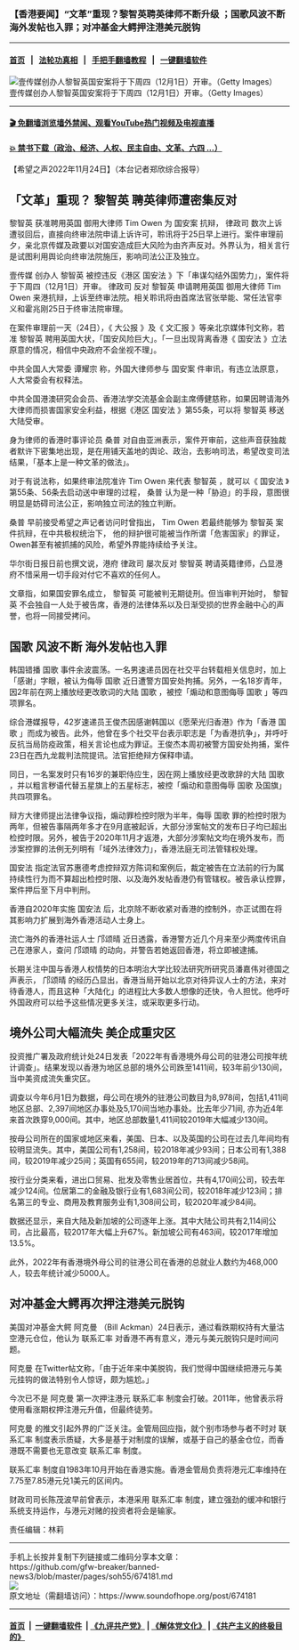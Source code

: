 ### 【香港要闻】“文革”重现？黎智英聘英律师不断升级 ；国歌风波不断 海外发帖也入罪；对冲基金大鳄押注港美元脱钩
------------------------

#### [首页](https://github.com/gfw-breaker/banned-news3/blob/master/README.md) &nbsp;&nbsp;|&nbsp;&nbsp; [法轮功真相](https://github.com/begood0513/basic/blob/master/README.md)  &nbsp;&nbsp;|&nbsp;&nbsp; [手把手翻墙教程](https://github.com/gfw-breaker/guides/wiki)  &nbsp;&nbsp;|&nbsp;&nbsp; [一键翻墙软件](https://github.com/gfw-breaker/nogfw/blob/master/README.md)  



<div><img alt="壹传媒创办人黎智英国安案将于下周四（12月1日）开审。（Getty Images）" src="https://img.soundofhope.org/2022-11/gettyimages-1230074040-1669318069795.jpg"/>
<br/><figcaption class="caption">
 壹传媒创办人黎智英国安案将于下周四（12月1日）开审。（Getty Images）
</figcaption></div><hr/>

#### [ 🎬  免翻墙浏览墙外禁闻、观看YouTube热门视频及电视直播](https://github.com/gfw-breaker/HelloWorld)

#### [ 💥  禁书下载（政治、经济、人权、民主自由、文革、六四 ...）](https://github.com/gfw-breaker/books/blob/master/README.md)

<div><div class="Content__Wrapper sc-1bvya0-0 elmmKw article_body" itemprop="articleBody">
 <div id="post_place_1">
 </div>
 <p class="meta-top">
  <span class="meta">
   【希望之声2022年11月24日】（本台记者郑欣综合报导）
  </span>
 </p>
 <h2>
  <strong>
   「文革」重现？
   <ok href="/term/144108">
    黎智英
   </ok>
   聘英律师遭密集反对
  </strong>
 </h2>
 <p>
  <ok href="/term/144108">
   黎智英
  </ok>
  获准聘用英国
  <ok href="/term/797112">
   御用大律师
  </ok>
  <ok href="/term/797115">
   Tim Owen
  </ok>
  为
  <ok href="/term/807387">
   国安案
  </ok>
  抗辩，
  <ok href="/term/122576">
   律政司
  </ok>
  数次上诉遭驳回后，直接向终审法院申请上诉许可，聆讯将于25日早上进行。案件审理前夕，亲北京传媒及政要以对国安造成巨大风险为由齐声反对。外界认为，相关言行是试图利用舆论向终审法院施压，影响司法公正及独立。
 </p>
 <p>
  <ok href="/term/106190">
   壹传媒
  </ok>
  创办人
  <ok href="/term/144108">
   黎智英
  </ok>
  被控违反《港区
  <ok href="/term/99050">
   国安法
  </ok>
  》下「串谋勾结外国势力」，案件将于下周四（12月1日）开审。
  <ok href="/term/122576">
   律政司
  </ok>
  反对
  <ok href="/term/144108">
   黎智英
  </ok>
  申请聘用英国
  <ok href="/term/797112">
   御用大律师
  </ok>
  <ok href="/term/797115">
   Tim Owen
  </ok>
  来港抗辩，上诉至终审法院。相关聆讯将由首席法官张举能、常任法官李义和霍兆刚25日于终审法院审理。
 </p>
 <p>
  在案件审理前一天（24日），《
  <ok href="/term/47670">
   大公报
  </ok>
  》及《
  <ok href="/term/86081">
   文汇报
  </ok>
  》等亲北京媒体刊文称，若准
  <ok href="/term/144108">
   黎智英
  </ok>
  聘用英国大状，「国安风险巨大」。「一旦出现背离香港《
  <ok href="/term/99050">
   国安法
  </ok>
  》立法原意的情况，相信中央政府不会坐视不理」。
 </p>
 <p>
  中共全国人大常委
  <ok href="/term/89234">
   谭耀宗
  </ok>
  称，外国大律师参与
  <ok href="/term/807387">
   国安案
  </ok>
  件审讯，有违立法原意，人大常委会有权释法。
 </p>
 <p>
  中共全国港澳研究会会员、香港法学交流基金会副主席傅健慈称，如果因聘请海外大律师而损害国家安全利益，根据《港区
  <ok href="/term/99050">
   国安法
  </ok>
  》第55条，可以将
  <ok href="/term/144108">
   黎智英
  </ok>
  移送大陆受审。
 </p>
 <p>
  身为律师的香港时事评论员
  <ok href="/term/54977">
   桑普
  </ok>
  对自由亚洲表示，案件开审前，这些声音获独裁者默许下密集地出现，是在用铺天盖地的舆论、政治，去影响司法，希望改变司法结果，「基本上是一种文革的做法」。
 </p>
 <p>
  对于有说法称，如果终审法院准许
  <ok href="/term/797115">
   Tim Owen
  </ok>
  来代表
  <ok href="/term/144108">
   黎智英
  </ok>
  ，就可以《
  <ok href="/term/99050">
   国安法
  </ok>
  》第55条、56条去启动送中审理的过程，
  <ok href="/term/54977">
   桑普
  </ok>
  认为是一种「胁迫」的手段，意图很明显是妨碍司法公正，影响独立司法的独立判断。
 </p>
 <p>
  <ok href="/term/54977">
   桑普
  </ok>
  早前接受希望之声记者访问时曾指出，
  <ok href="/term/797115">
   Tim Owen
  </ok>
  若最终能够为
  <ok href="/term/144108">
   黎智英
  </ok>
  案件抗辩，在中共极权统治下， 他的辩护很可能被当作所谓「危害国家」的罪证，Owen甚至有被抓捕的风险，希望外界能持续给予关注。
 </p>
 <p>
  华尔街日报日前也撰文说，港府
  <ok href="/term/122576">
   律政司
  </ok>
  屡次反对
  <ok href="/term/144108">
   黎智英
  </ok>
  聘请英籍律师，凸显港府不惜采用一切手段对付它不喜欢的任何人。
 </p>
 <p>
  文章指，如果国安罪名成立，
  <ok href="/term/144108">
   黎智英
  </ok>
  可能被判无期徒刑。但当审判开始时，
  <ok href="/term/144108">
   黎智英
  </ok>
  不会独自一人处于被告席，香港的法律体系以及日渐受损的世界金融中心的声誉，也将一同接受拷问。
 </p>
 <h2>
  <strong>
   <ok href="/term/84126">
    国歌
   </ok>
   风波不断 海外发帖也入罪
  </strong>
 </h2>
 <p>
  韩国错播
  <ok href="/term/84126">
   国歌
  </ok>
  事件余波震荡。一名男速递员因在社交平台转载相关信息时，加上「感谢」字眼，被认为侮辱
  <ok href="/term/84126">
   国歌
  </ok>
  近日遭警方国安处拘捕。另外，一名18岁青年，因2年前在网上播放经更改歌词的大陆
  <ok href="/term/84126">
   国歌
  </ok>
  ，被控「煽动和意图侮辱
  <ok href="/term/84126">
   国歌
  </ok>
  」等四项罪名。
 </p>
 <p>
  综合港媒报导，42岁速递员王俊杰因感谢韩国以《愿荣光归香港》作为「香港
  <ok href="/term/84126">
   国歌
  </ok>
  」而成为被告。此外，他曾在多个社交平台表示职志是「为香港抗争」，并呼吁反抗当局防疫政策，相关言论也成为罪证。王俊杰本周初被警方国安处拘捕，案件23日在西九龙裁判法院提讯。法官拒绝辩方保释申请。
 </p>
 <p>
  同日，一名案发时只有16岁的兼职侍应生，因在网上播放经更改歌辞的大陆
  <ok href="/term/84126">
   国歌
  </ok>
  ，并以粗言秽语代替五星旗上的五星标志，被控「煽动和意图侮辱
  <ok href="/term/84126">
   国歌
  </ok>
  及国旗」共四项罪名。
 </p>
 <p>
  辩方大律师提出法律争议指，煽动罪检控时限为半年，侮辱
  <ok href="/term/84126">
   国歌
  </ok>
  罪的检控时限为两年，但被告事隔两年多才在9月底被起诉，大部分涉案帖文的发布日子均已超出检控时限。另外，被告于2020年11月才返港，大部分涉案帖文均在境外发布，而涉案控罪的法例无列明有「域外法律效力」，香港法庭无司法管辖权处理。
 </p>
 <p>
  <ok href="/term/99050">
   国安法
  </ok>
  指定法官苏惠德考虑控辩双方陈词和案例后，裁定被告在立法前的行为属持续性行为而不算超出检控时限、以及海外发帖香港仍有管辖权。被告承认控罪，案件押后至下月中判刑。
 </p>
 <p>
  香港自2020年实施
  <ok href="/term/99050">
   国安法
  </ok>
  后，北京除不断收紧对香港的控制外，亦正试图在将其影响力扩展到海外香港活动人士身上。
 </p>
 <p>
  流亡海外的香港社运人士
  <ok href="/term/419992">
   邝颂晴
  </ok>
  近日透露，香港警方近几个月来至少两度传讯自己在港家人，查问
  <ok href="/term/419992">
   邝颂晴
  </ok>
  的动向，并警告若她返回香港，将立即被逮捕。
 </p>
 <p>
  长期关注中国与香港人权情势的日本明治大学比较法研究所研究员潘嘉伟对德国之声表示，
  <ok href="/term/419992">
   邝颂晴
  </ok>
  的经历凸显出，香港当局开始以北京对待异议人士的方法，来对待香港人，而且这种「大陆化」的进程比大多数人想像的还快，令人担忧。他呼吁外国政府可以给予这些情况更多关注，或采取更多行动。
 </p>
 <h2>
  <strong>
   境外公司大幅流失 美企成重灾区
  </strong>
 </h2>
 <p>
  投资推广署及政府统计处24日发表「2022年有香港境外母公司的驻港公司按年统计调查」。结果发现以香港为地区总部的境外公司跌至1411间，较3年前少130间，当中美资成流失重灾区。
 </p>
 <p>
  调查以今年6月1日为数据，母公司在境外的驻港公司数目为8,978间，包括1,411间地区总部、2,397间地区办事处及5,170间当地办事处。比去年少71间, 亦为近4年来首次跌穿9,000间。其中，地区总部数量1,411间较2019年大幅减少130间。
 </p>
 <p>
  按母公司所在的国家或地区来看，美国、日本、以及英国的公司在过去几年间均有较明显流失。其中，美国公司有1,258间，较2018年减少93间；日本公司有1,388间，较2019年减少25间；英国有655间，较2019年的713间减少58间。
 </p>
 <p>
  按行业分类来看，进出口贸易、批发及零售业居首位，共有4,170间公司，较去年减少124间。位居第二的金融及银行业有1,683间公司，较2018年减少123间；排名第三的专业、商用及教育服务业有1,308间公司，较2020年减少84间。
 </p>
 <p>
  数据还显示，来自大陆及新加坡的公司逐年上涨。其中大陆公司共有2,114间公司，占比最高，较2017年大幅上升67%。新加坡公司有463间，较2017年增加13.5%。
 </p>
 <p>
  此外，2022年有香港境外母公司的驻港公司在香港的总就业人数约为468,000人，较去年统计减少5000人。
 </p>
 <h2>
  <strong>
   对冲基金大鳄再次押注港美元脱钩
  </strong>
 </h2>
 <p>
  美国对冲基金大鳄
  <ok href="/term/811440">
   阿克曼
  </ok>
  （Bill Ackman）24日表示，通过看跌期权持有大量沽空港元仓位，他认为
  <ok href="/term/172046">
   联系汇率
  </ok>
  对香港不再有意义，港元与美元脱钩只是时间问题。
 </p>
 <p>
  <ok href="/term/811440">
   阿克曼
  </ok>
  在Twitter帖文称，「由于近年来中美脱钩，我们觉得中国继续把港元与美元挂钩的做法特别令人惊讶，颇为尴尬。」
 </p>
 <p>
  今次已不是
  <ok href="/term/811440">
   阿克曼
  </ok>
  第一次押注港元
  <ok href="/term/172046">
   联系汇率
  </ok>
  制度会打破。2011年，他曾表示将使用看涨期权押注港元升值，但最终徒劳。
 </p>
 <p>
  <ok href="/term/811440">
   阿克曼
  </ok>
  的推文引起外界的广泛关注。金管局回应指，就个别市场参与者不时对
  <ok href="/term/172046">
   联系汇率
  </ok>
  制度表示质疑，大多是基于对制度的误解，或基于自己的基金仓位，而香港既不需要也无意改变
  <ok href="/term/172046">
   联系汇率
  </ok>
  制度。
 </p>
 <p>
  <ok href="/term/172046">
   联系汇率
  </ok>
  制度自1983年10月开始在香港实施。香港金管局负责将港元汇率维持在7.75至7.85港元兑1美元的区间内。
 </p>
 <p>
  财政司司长陈茂波早前曾表示，本港采用
  <ok href="/term/172046">
   联系汇率
  </ok>
  制度，建立强劲的缓冲和银行系统支持运作，与港元对赌的投资者将会是输家。
 </p>
 <p class="meta-btm">
  责任编辑：林莉
 </p>
</div>
</div>
<hr/>
手机上长按并复制下列链接或二维码分享本文章：<br/>
https://github.com/gfw-breaker/banned-news3/blob/master/pages/soh55/674181.md <br/>
<a href='https://github.com/gfw-breaker/banned-news3/blob/master/pages/soh55/674181.md'><img src='https://github.com/gfw-breaker/banned-news3/blob/master/pages/soh55/674181.md.png'/></a> <br/>
原文地址（需翻墙访问）：https://www.soundofhope.org/post/674181


------------------------
#### [首页](https://github.com/gfw-breaker/banned-news3/blob/master/README.md) &nbsp;|&nbsp; [一键翻墙软件](https://github.com/gfw-breaker/nogfw/blob/master/README.md) &nbsp;| [《九评共产党》](https://github.com/gfw-breaker/9ping.md/blob/master/README.md#九评之一评共产党是什么) | [《解体党文化》](https://github.com/gfw-breaker/jtdwh.md/blob/master/README.md) | [《共产主义的终极目的》](https://github.com/gfw-breaker/gczydzjmd.md/blob/master/README.md)


<img src='http://gfw-breaker.win/banned-news3/pages/soh55/674181.md' width='0px' height='0px'/>
